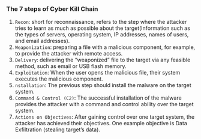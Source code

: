 ### The 7 steps of Cyber Kill Chain
1. `Recon`: short for reconnaissance, refers to the step where the attacker tries to learn as much as possible about the target(Information such as the types of servers, operating system, IP addresses, names of users, and email addresses).
2. `Weaponization`: preparing a file with a malicious component, for example, to provide the attacker with remote access.
3. `Delivery`: delivering the “weaponized” file to the target via any feasible method, such as email or USB flash memory.
4. `Exploitation`: When the user opens the malicious file, their system executes the malicious component.
5. `nstallation`: The previous step should install the malware on the target system.
6. `Command & Control (C2)`: The successful installation of the malware provides the attacker with a command and control ability over the target system.
7. `Actions on Objectives`: After gaining control over one target system, the attacker has achieved their objectives. One example objective is Data Exfiltration (stealing target’s data).
